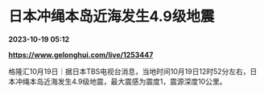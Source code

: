 # 日本冲绳本岛近海发生4.9级地震

**2023-10-19 05:12**

**https://www.gelonghui.com/live/1253447**

格隆汇10月19日｜据日本TBS电视台消息，当地时间10月19日12时52分左右，日本冲绳本岛近海发生4.9级地震，最大震感为震度1，震源深度10公里。